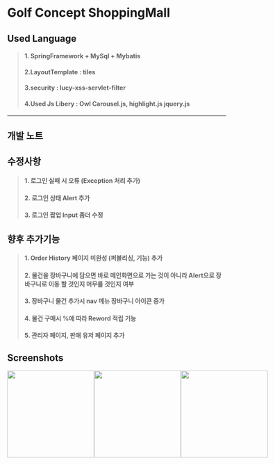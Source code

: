 # Golf Concept ShoppingMall
## Used Language 
> #### 1. SpringFramework + MySql + Mybatis
> #### 2.LayoutTemplate : tiles
> #### 3.security : lucy-xss-servlet-filter
> #### 4.Used Js Libery : Owl Carousel.js, highlight.js jquery.js  
----------

## 개발 노트

## 수정사항
> #### 1. 로그인 실패 시 오류 (Exception 처리 추가)
> #### 2. 로그인 상태 Alert 추가
> #### 3. 로그인 팝업 Input 좀더 수정
## 향후 추가기능
> #### 1. Order History 페이지 미완성 (퍼블리싱, 기능) 추가
> #### 2. 물건을 장바구니에 담으면 바로 메인화면으로 가는 것이 아니라 Alert으로 장바구니로 이동 할 것인지 머무를 것인지 여부
> #### 3. 장바구니 물건 추가시 nav 메뉴 장바구니 아이콘 증가
> #### 4. 물건 구매시 %에 따라 Reword 적립 기능
> #### 5. 관리자 페이지, 판매 유저 페이지 추가

Screenshots
------


<div style="display:flex">
  <img width="200" src="https://user-images.githubusercontent.com/41713160/101589077-14afc380-3a2b-11eb-86a5-2e5f378bb18e.png">
  <img width="200" src="https://user-images.githubusercontent.com/41713160/101589082-17aab400-3a2b-11eb-8734-18c9b35c2e21.png">
  <img width="200" src="https://user-images.githubusercontent.com/41713160/101589083-18434a80-3a2b-11eb-8d79-a95c7cbfe232.png">
</div>
